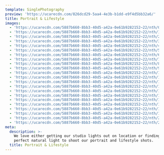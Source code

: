 ```yaml
---
template: SinglePhotography
preview: 'https://ucarecdn.com/826dcd29-5aa4-4e3b-b1dd-e9f4d5bb32a6/'
title: Portrait & Lifestyle
images:
  - 'https://ucarecdn.com/5887b660-8bb3-40d5-a42a-0e61b9282152~22/nth/0/'
  - 'https://ucarecdn.com/5887b660-8bb3-40d5-a42a-0e61b9282152~22/nth/1/'
  - 'https://ucarecdn.com/5887b660-8bb3-40d5-a42a-0e61b9282152~22/nth/2/'
  - 'https://ucarecdn.com/5887b660-8bb3-40d5-a42a-0e61b9282152~22/nth/3/'
  - 'https://ucarecdn.com/5887b660-8bb3-40d5-a42a-0e61b9282152~22/nth/4/'
  - 'https://ucarecdn.com/5887b660-8bb3-40d5-a42a-0e61b9282152~22/nth/5/'
  - 'https://ucarecdn.com/5887b660-8bb3-40d5-a42a-0e61b9282152~22/nth/6/'
  - 'https://ucarecdn.com/5887b660-8bb3-40d5-a42a-0e61b9282152~22/nth/7/'
  - 'https://ucarecdn.com/5887b660-8bb3-40d5-a42a-0e61b9282152~22/nth/8/'
  - 'https://ucarecdn.com/5887b660-8bb3-40d5-a42a-0e61b9282152~22/nth/9/'
  - 'https://ucarecdn.com/5887b660-8bb3-40d5-a42a-0e61b9282152~22/nth/10/'
  - 'https://ucarecdn.com/5887b660-8bb3-40d5-a42a-0e61b9282152~22/nth/11/'
  - 'https://ucarecdn.com/5887b660-8bb3-40d5-a42a-0e61b9282152~22/nth/12/'
  - 'https://ucarecdn.com/5887b660-8bb3-40d5-a42a-0e61b9282152~22/nth/13/'
  - 'https://ucarecdn.com/5887b660-8bb3-40d5-a42a-0e61b9282152~22/nth/14/'
  - 'https://ucarecdn.com/5887b660-8bb3-40d5-a42a-0e61b9282152~22/nth/15/'
  - 'https://ucarecdn.com/5887b660-8bb3-40d5-a42a-0e61b9282152~22/nth/16/'
  - 'https://ucarecdn.com/5887b660-8bb3-40d5-a42a-0e61b9282152~22/nth/17/'
  - 'https://ucarecdn.com/5887b660-8bb3-40d5-a42a-0e61b9282152~22/nth/18/'
  - 'https://ucarecdn.com/5887b660-8bb3-40d5-a42a-0e61b9282152~22/nth/19/'
  - 'https://ucarecdn.com/5887b660-8bb3-40d5-a42a-0e61b9282152~22/nth/20/'
  - 'https://ucarecdn.com/5887b660-8bb3-40d5-a42a-0e61b9282152~22/nth/21/'
meta:
  description: >-
    We love either getting our studio lights out on location or finding the
    perfect natural light to shoot our portrait and lifestyle shots.
  title: Portrait & Lifestyle
---
```


